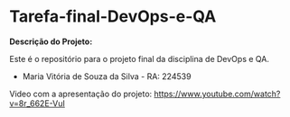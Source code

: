 # Tarefa-final-DevOps-e-QA

**Descrição do Projeto:**

Este é o repositório para o projeto final da disciplina de DevOps e QA. 
- Maria Vitória de Souza da Silva - RA: 224539

Video com a apresentação do projeto:
https://www.youtube.com/watch?v=8r_662E-VuI
